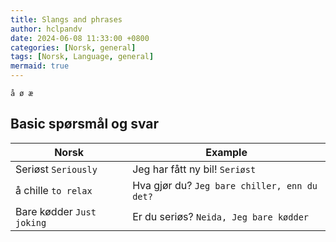 ```yaml
---
title: Slangs and phrases
author: hclpandv
date: 2024-06-08 11:33:00 +0800
categories: [Norsk, general]
tags: [Norsk, Language, general]
mermaid: true
---
```


`å ø æ`

<link rel="stylesheet" href="https://cdnjs.cloudflare.com/ajax/libs/font-awesome/6.0.0-beta3/css/all.min.css">
<script src="{{ '/assets/js/custom.js' | relative_url }}"></script>

## Basic spørsmål og svar

| Norsk | Example |
|---|---|
| Seriøst <i class="fas fa-volume-up" onclick="speakText('Seriøst')"></i> `Seriously`|  Jeg har fått ny bil! `Seriøst` |
| å chille `to relax`| Hva gjør du? `Jeg bare chiller, enn du det?` |
| Bare kødder `Just joking`| Er du seriøs? `Neida, Jeg bare kødder` |



